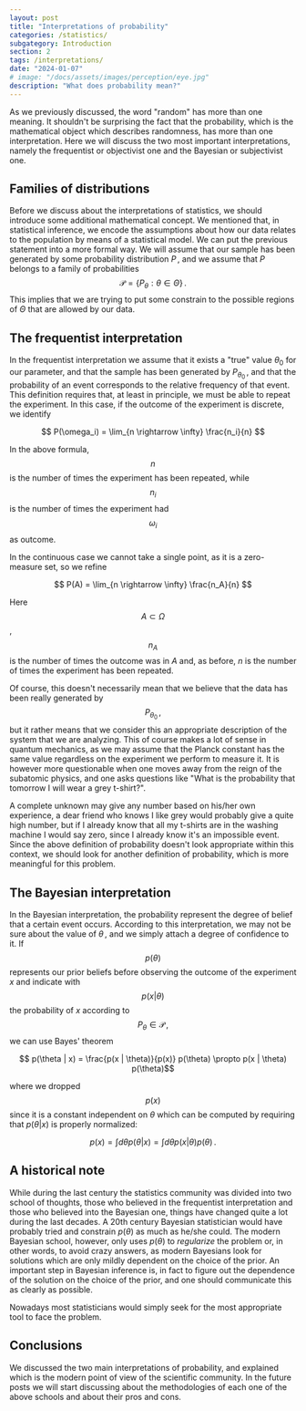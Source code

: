 ```yaml
---
layout: post
title: "Interpretations of probability"
categories: /statistics/
subgategory: Introduction
section: 2
tags: /interpretations/
date: "2024-01-07"
# image: "/docs/assets/images/perception/eye.jpg"
description: "What does probability mean?"
---
```


As we previously discussed, the word "random" has more than one meaning.
It shouldn't be surprising the fact that the probability, which is the mathematical
object which describes randomness, has more than one interpretation.
Here we will discuss the two most important interpretations, namely the frequentist or objectivist one
and the Bayesian or subjectivist one.

## Families of distributions

Before we discuss about the interpretations of statistics, we should introduce some
additional mathematical concept.
We mentioned that, in statistical inference, we encode the assumptions about
how our data relates to the population by means of a statistical model.
We can put the previous statement into a more formal way.
We will assume that our sample has been generated by some probability distribution
$P\,,$ and we assume that $P$ belongs to a family of probabilities
$$\mathcal{P} = \left\{ P_\theta : \theta \in \Theta \right\}\,.$$
This implies that we are trying to put some constrain to the possible regions of $\Theta$ 
that are allowed by our data.

## The frequentist interpretation

In the frequentist interpretation we assume that it exists a "true" value $\theta_0$
for our parameter, and that the sample has been generated by $P_{\theta_0}\,,$
and that the probability of an event corresponds to the relative frequency of that event.
This definition requires that, at least in principle, we must be able to repeat the experiment.
In this case, if the outcome of the experiment is discrete, we identify

$$ P(\omega_i) = \lim_{n \rightarrow \infty} \frac{n_i}{n} $$

In the above formula, $$n$$ is the number of times the experiment has been repeated, while $$n_i$$
is the number of times the experiment had $$\omega_i$$ as outcome.

In the continuous case we cannot take a single point, as it is a zero-measure set,
so we refine

$$
P(A) = \lim_{n \rightarrow \infty} \frac{n_A}{n}
$$

Here $$A \subset \Omega$$, $$n_A$$ is the number of times the outcome was in $A$
and, as before, $n$ is the number of times the experiment has been repeated.

Of course, this doesn't necessarily mean that we believe that the data has been really generated
by $$P_{\theta_0}\,,$$ but it rather means that we consider this an appropriate description of the
system that we are analyzing.
This of course makes a lot of sense in quantum mechanics, as we may assume that 
the Planck constant has the same value regardless on the experiment we perform to measure it.
It is however more questionable when one moves away from the reign of the subatomic physics,
and one asks questions like "What is the probability that tomorrow I will wear a grey t-shirt?".

A complete unknown may give any number based on his/her own experience, 
a dear friend who knows I like grey would probably give a quite high number,
but if I already know that all my t-shirts are in the washing machine I would say zero,
since I already know it's an impossible event.
Since the above definition of probability doesn't look appropriate within this context,
we should look for another definition of probability, which is more meaningful for this problem.

## The Bayesian interpretation
In the Bayesian interpretation, the probability represent the degree of belief that a certain event occurs.
According to this interpretation, we may not be sure about the value of $\theta\,,$ and we simply
attach a degree of confidence to it.
If $$p(\theta)$$ represents our prior beliefs before observing the outcome of the experiment $x$
and indicate with $$p(x | \theta)$$ the probability of $x$ according to $$P_\theta \in \mathcal{P}\,,$$
we can use Bayes' theorem

$$ p(\theta | x) = \frac{p(x | \theta)}{p(x)} p(\theta) \propto p(x | \theta) p(\theta)$$

where we dropped $$p(x)$$ since it is a constant independent on $\theta$ which can be computed
by requiring that $p(\theta | x)$ is properly normalized:

$$ p(x) = \int d\theta p(\theta | x) = \int d\theta p(x | \theta) p(\theta) \,.$$

## A historical note
While during the last century the statistics community was divided into two school of thoughts, 
those who believed in the frequentist interpretation and those who believed into the Bayesian one,
things have changed quite a lot during the last decades.
A 20th century Bayesian statistician would have probably tried and constrain $p(\theta)$
as much as he/she could.
The modern Bayesian school, however, only uses $p(\theta)$ to *regularize*
the problem or, in other words, to avoid crazy answers, as modern Bayesians look for solutions which are only mildly dependent on the choice
of the prior.
An important step in Bayesian inference is, in fact to figure out the dependence of the solution on
the choice of the prior, and one should communicate this as clearly as possible.

Nowadays most statisticians would simply seek for the most appropriate tool to face the problem.

## Conclusions
We discussed the two main interpretations of probability, and explained which is the
modern point of view of the scientific community.
In the future posts we will start discussing about the methodologies of each one of the above schools
and about their pros and cons.
